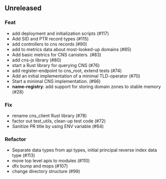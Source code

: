 ## Unreleased

### Feat

- add deployment and initialization scripts (#117)
- Add SID and PTR record types (#115)
- add controllers to cns records (#90)
- add to metrics data about most-looked-up domains (#85)
- Add basic metrics for CNS canisters. (#83)
- add cns-js library (#80)
- start a Rust library for querying CNS (#76)
- add register-endpoint to cns_root, extend tests (#74)
- Add an initial implementation of a minimal TLD-operator (#70)
- Start a minimal CNS implementation. (#66)
- **name-registry**: add support for storing domain zones to stable memory (#28)

### Fix

- rename cns_client Rust library (#78)
- factor out test_utils, clean-up test code (#72)
- Sanitize PR title by using ENV variable (#64)

### Refactor

- Separate data types from api types, initial principal reverse index data type (#113)
- move top level apis to modules (#110)
- dfx bump and mops (#107)
- change directory structure (#99)
